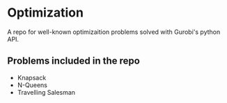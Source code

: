 # Optimization

A repo for well-known optimizaition problems solved with Gurobi's python API.

## Problems included in the repo

- Knapsack
- N-Queens
- Travelling Salesman
